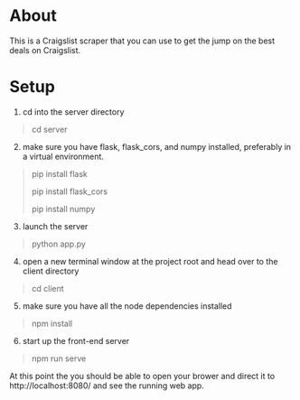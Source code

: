 # About

This is a Craigslist scraper that you can use to get the jump on the best deals on Craigslist.

# Setup

1. cd into the server directory

> cd server

2. make sure you have flask, flask_cors, and numpy installed, preferably in a virtual environment.

> pip install flask
>
> pip install flask_cors
>
> pip install numpy

3. launch the server

> python app.py

4. open a new terminal window at the project root and head over to the client directory

> cd client

5. make sure you have all the node dependencies installed

> npm install

6. start up the front-end server

> npm run serve

At this point the you should be able to open your brower and direct it to http://localhost:8080/ and see the running web app.

